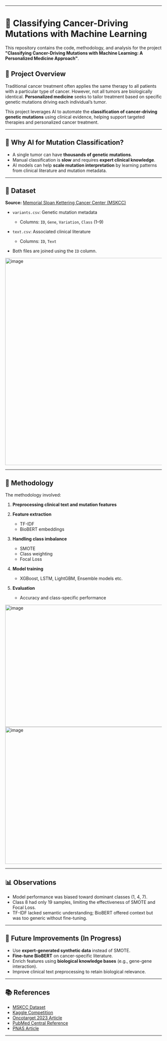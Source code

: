 
---

# 🧬 Classifying Cancer-Driving Mutations with Machine Learning

This repository contains the code, methodology, and analysis for the project **"Classifying Cancer-Driving Mutations with Machine Learning: A Personalized Medicine Approach"**.

## 📌 Project Overview

Traditional cancer treatment often applies the same therapy to all patients with a particular type of cancer. However, not all tumors are biologically identical. **Personalized medicine** seeks to tailor treatment based on specific genetic mutations driving each individual’s tumor.

This project leverages AI to automate the **classification of cancer-driving genetic mutations** using clinical evidence, helping support targeted therapies and personalized cancer treatment.

---

## 🧠 Why AI for Mutation Classification?

* A single tumor can have **thousands of genetic mutations**.
* Manual classification is **slow** and requires **expert clinical knowledge**.
* AI models can help **scale mutation interpretation** by learning patterns from clinical literature and mutation metadata.

---

## 📂 Dataset

**Source:** [Memorial Sloan Kettering Cancer Center (MSKCC)](https://www.kaggle.com/competitions/msk-redefining-cancer-treatment/overview)

* `variants.csv`: Genetic mutation metadata

  * Columns: `ID`, `Gene`, `Variation`, `Class` (1–9)
* `text.csv`: Associated clinical literature

  * Columns: `ID`, `Text`
* Both files are joined using the `ID` column.
<img width="1088" height="665" alt="image" src="https://github.com/user-attachments/assets/0df85e98-8231-432c-823a-95a2ebdd9267" />

---

## 🧪 Methodology

The methodology involved:

1. **Preprocessing clinical text and mutation features**
2. **Feature extraction**

   * TF-IDF
   * BioBERT embeddings
3. **Handling class imbalance**

   * SMOTE
   * Class weighting
   * Focal Loss
4. **Model training**

   * XGBoost, LSTM, LightGBM, Ensemble models etc.
5. **Evaluation**

   * Accuracy and class-specific performance
<img width="1176" height="392" alt="image" src="https://github.com/user-attachments/assets/97cc74f6-9e65-4402-ab48-c7d582ba3c0f" />
<img width="1179" height="440" alt="image" src="https://github.com/user-attachments/assets/27d6b683-5447-40f8-a8ed-92352e0e9b9a" />

---

## 📊 Observations

* Model performance was biased toward dominant classes (1, 4, 7).
* Class 8 had only 19 samples, limiting the effectiveness of SMOTE and Focal Loss.
* TF-IDF lacked semantic understanding; BioBERT offered context but was too generic without fine-tuning.

---

## 🔬 Future Improvements (In Progress)

* Use **expert-generated synthetic data** instead of SMOTE.
* **Fine-tune BioBERT** on cancer-specific literature.
* Enrich features using **biological knowledge bases** (e.g., gene-gene interaction).
* Improve clinical text preprocessing to retain biological relevance.

---

## 📚 References

* [MSKCC Dataset](https://datacatalog.mskcc.org/)
* [Kaggle Competition](https://www.kaggle.com/competitions/msk-redefining-cancer-treatment/overview)
* [Oncotarget 2023 Article](https://www.oncotarget.org/2023/09/07/predicting-functions-of-cancer-associated-genetic-variants/)
* [PubMed Central Reference](https://pmc.ncbi.nlm.nih.gov/articles/PMC6030626/)
* [PNAS Article](https://www.pnas.org/doi/10.1073/pnas.1010978107)

---


